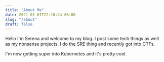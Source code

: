 ```yaml
---
title: "About Me"
date: 2021-01-01T22:16:24-06:00
slug: "/about"
draft: false
---
```


Hello I'm Serena and welcome to my blog. I post some tech things as well as my nonsense projects. I do the SRE thing and
recently got into CTFs.

I'm now getting super into Kubernetes and it's pretty cool.
